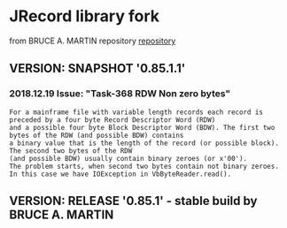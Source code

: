 # JRecord library fork 
from BRUCE A. MARTIN repository [repository](https://github.com/svn2github/jrecords)

## VERSION: SNAPSHOT '0.85.1.1'

### 2018.12.19 Issue: "Task-368 RDW Non zero bytes"

    For a mainframe file with variable length records each record is preceded by a four byte Record Descriptor Word (RDW) 
    and a possible four byte Block Descriptor Word (BDW). The first two bytes of the RDW (and possible BDW) contains 
    a binary value that is the length of the record (or possible block). The second two bytes of the RDW 
    (and possible BDW) usually contain binary zeroes (or x'00').
    The problem starts, when second two bytes contain not binary zeroes. In this case we have IOException in VbByteReader.read(). 
    
## VERSION: RELEASE '0.85.1' - stable build by BRUCE A. MARTIN 